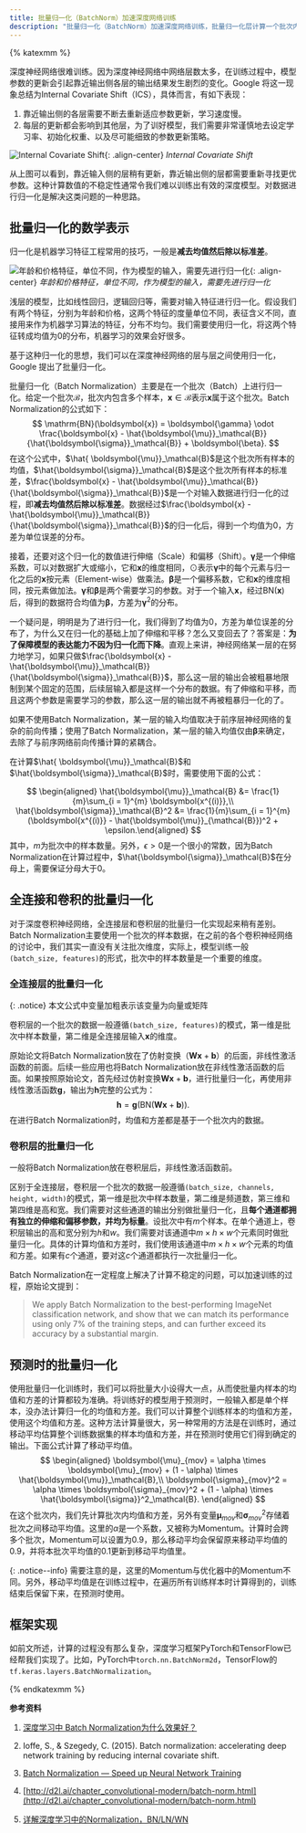 ```yaml
---
title: 批量归一化（BatchNorm）加速深度网络训练
description: "批量归一化（BatchNorm）加速深度网络训练，批量归一化层计算一个批次内的均值和方差，可以插入到全连接层或卷积层之间。"
---
```


{% katexmm %}

深度神经网络很难训练。因为深度神经网络中网络层数太多，在训练过程中，模型参数的更新会引起靠近输出侧各层的输出结果发生剧烈的变化。Google 将这一现象总结为Internal Covariate Shift（ICS），具体而言，有如下表现：

1. 靠近输出侧的各层需要不断去重新适应参数更新，学习速度慢。
2. 每层的更新都会影响到其他层，为了训好模型，我们需要非常谨慎地去设定学习率、初始化权重、以及尽可能细致的参数更新策略。

![Internal Covariate Shift](http://aixingqiu-1258949597.cos.ap-beijing.myqcloud.com/2020-12-18-075558.png){: .align-center}
*Internal Covariate Shift*

从上图可以看到，靠近输入侧的层稍有更新，靠近输出侧的层都需要重新寻找更优参数。这种计算数值的不稳定性通常令我们难以训练出有效的深度模型。对数据进行归一化是解决这类问题的一种思路。

## 批量归一化的数学表示

归一化是机器学习特征工程常用的技巧，一般是**减去均值然后除以标准差**。

![年龄和价格特征，单位不同，作为模型的输入，需要先进行归一化](http://aixingqiu-1258949597.cos.ap-beijing.myqcloud.com/2020-12-18-075606.png){: .align-center}
*年龄和价格特征，单位不同，作为模型的输入，需要先进行归一化*

浅层的模型，比如线性回归，逻辑回归等，需要对输入特征进行归一化。假设我们有两个特征，分别为年龄和价格，这两个特征的度量单位不同，表征含义不同，直接用来作为机器学习算法的特征，分布不均匀。我们需要使用归一化，将这两个特征转成均值为0的分布，机器学习的效果会好很多。

基于这种归一化的思想，我们可以在深度神经网络的层与层之间使用归一化，Google 提出了批量归一化。

批量归一化（Batch Normalization）主要是在一个批次（Batch）上进行归一化。给定一个批次$\mathcal{B}$，批次内包含多个样本，$\boldsymbol{x} \in \mathcal{B}$表示$\boldsymbol{x}$属于这个批次。Batch Normalization的公式如下：
$$
\mathrm{BN}(\boldsymbol{x}) = \boldsymbol{\gamma} \odot \frac{\boldsymbol{x} - \hat{\boldsymbol{\mu}}_\mathcal{B}}{\hat{\boldsymbol{\sigma}}_\mathcal{B}} + \boldsymbol{\beta}.
$$
在这个公式中，$\hat{ \boldsymbol{\mu}}_\mathcal{B}$是这个批次所有样本的均值，$\hat{\boldsymbol{\sigma}}_\mathcal{B}$是这个批次所有样本的标准差，$\frac{\boldsymbol{x} - \hat{\boldsymbol{\mu}}_\mathcal{B}}{\hat{\boldsymbol{\sigma}}_\mathcal{B}}$是一个对输入数据进行归一化的过程，即**减去均值然后除以标准差**。数据经过$\frac{\boldsymbol{x} - \hat{\boldsymbol{\mu}}_\mathcal{B}}{\hat{\boldsymbol{\sigma}}_\mathcal{B}}$的归一化后，得到一个均值为0，方差为单位误差的分布。

接着，还要对这个归一化的数值进行伸缩（Scale）和偏移（Shift）。$\boldsymbol{\gamma}$是一个伸缩系数，可以对数据扩大或缩小，它和$\boldsymbol{x}$的维度相同，$\odot$表示$\boldsymbol{\gamma}$中的每个元素与归一化之后的$\boldsymbol{x}$按元素（Element-wise）做乘法。$\boldsymbol{\beta}$是一个偏移系数，它和$\boldsymbol{x}$的维度相同，按元素做加法。$\boldsymbol{\gamma}$和$\boldsymbol{\beta}$是两个需要学习的参数。对于一个输入$\boldsymbol{x}$，经过$\mathrm{BN}(\boldsymbol{x})$后，得到的数据符合均值为$\boldsymbol{\beta}$，方差为$\boldsymbol{\gamma}^2$的分布。

一个疑问是，明明是为了进行归一化，我们得到了均值为0，方差为单位误差的分布了，为什么又在归一化的基础上加了伸缩和平移？怎么又变回去了？答案是：**为了保障模型的表达能力不因为归一化而下降**。直观上来讲，神经网络某一层的在努力地学习，如果只做$\frac{\boldsymbol{x} - \hat{\boldsymbol{\mu}}_\mathcal{B}}{\hat{\boldsymbol{\sigma}}_\mathcal{B}}$，那么这一层的输出会被粗暴地限制到某个固定的范围，后续层输入都是这样一个分布的数据。有了伸缩和平移，而且这两个参数是需要学习的参数，那么这一层的输出就不再被粗暴归一化的了。

如果不使用Batch Normalization，某一层的输入均值取决于前序层神经网络的复杂的前向传播；使用了Batch Normalization，某一层的输入均值仅由$\boldsymbol{\beta}$来确定，去除了与前序网络前向传播计算的紧耦合。

在计算$\hat{ \boldsymbol{\mu}}_\mathcal{B}$和$\hat{\boldsymbol{\sigma}}_\mathcal{B}$时，需要使用下面的公式：

$$
\begin{aligned} \hat{\boldsymbol{\mu}}_\mathcal{B} &= \frac{1}{m}\sum_{i = 1}^{m} \boldsymbol{x^{(i)}},\\
\hat{\boldsymbol{\sigma}}_\mathcal{B}^2 &= \frac{1}{m}\sum_{i = 1}^{m} (\boldsymbol{x^{(i)}} - \hat{\boldsymbol{\mu}}_{\mathcal{B}})^2 + \epsilon.\end{aligned}
$$
其中，$m$为批次中的样本数量。另外，$\epsilon > 0$是一个很小的常数，因为Batch Normalization在计算过程中，$\hat{\boldsymbol{\sigma}}_\mathcal{B}$在分母上，需要保证分母大于0。

## 全连接和卷积的批量归一化

对于深度卷积神经网络，全连接层和卷积层的批量归一化实现起来稍有差别。Batch Normalization主要使用一个批次的样本数据，在之前的各个卷积神经网络的讨论中，我们其实一直没有关注批次维度，实际上，模型训练一般`(batch_size, features)`的形式，批次中的样本数量是一个重要的维度。

### 全连接层的批量归一化

{: .notice}
本文公式中变量加粗表示该变量为向量或矩阵

卷积层的一个批次的数据一般遵循`(batch_size, features)`的模式，第一维是批次中样本数量，第二维是全连接层输入$\boldsymbol{x}$的维度。

原始论文将Batch Normalization放在了仿射变换（$\mathbf{W}\boldsymbol{x} + \mathbf{b}$）的后面，非线性激活函数的前面。后续一些应用也将Batch Normalization放在非线性激活函数的后面。如果按照原始论文，首先经过仿射变换$\mathbf{W}\boldsymbol{x} + \mathbf{b}$，进行批量归一化，再使用非线性激活函数$\mathbf{g}$，输出为$\mathbf{h}$完整的公式为：
$$
\mathbf{h} = \mathbf{g}(\mathrm{BN}(\mathbf{W}\boldsymbol{x} + \mathbf{b}) ).
$$
在进行Batch Normalization时，均值和方差都是基于一个批次内的数据。

### 卷积层的批量归一化

一般将Batch Normalization放在卷积层后，非线性激活函数前。

区别于全连接层，卷积层一个批次的数据一般遵循`(batch_size, channels, height, width)`的模式，第一维是批次中样本数量，第二维是频道数，第三维和第四维是高和宽。我们需要对这些通道的输出分别做批量归一化，且**每个通道都拥有独立的伸缩和偏移参数，并均为标量**。设批次中有$m$个样本。在单个通道上，卷积层输出的高和宽分别为$h$和$w$。我们需要对该通道中$m \times h \times w$个元素同时做批量归一化。具体的计算均值和方差时，我们使用该通道中$m \times h \times w$个元素的均值和方差。如果有$c$个通道，要对这$c$个通道都执行一次批量归一化。

Batch Normalization在一定程度上解决了计算不稳定的问题，可以加速训练的过程，原始论文提到：

> We apply Batch Normalization to the best-performing ImageNet classification network, and show that we can match its performance using only 7% of the training steps, and can further exceed its accuracy by a substantial margin.

## 预测时的批量归一化

使用批量归一化训练时，我们可以将批量大小设得大一点，从而使批量内样本的均值和方差的计算都较为准确。将训练好的模型用于预测时，一般输入都是单个样本，没办法计算归一化的均值和方差。我们可以计算整个训练样本的均值和方差，使用这个均值和方差。这种方法计算量很大，另一种常用的方法是在训练时，通过移动平均估算整个训练数据集的样本均值和方差，并在预测时使用它们得到确定的输出。下面公式计算了移动平均值。
$$
\begin{aligned} 
\boldsymbol{\mu}_{mov} = \alpha \times \boldsymbol{\mu}_{mov} + (1 - \alpha) \times \hat{\boldsymbol{\mu}}_\mathcal{B},\\
\boldsymbol{\sigma}_{mov}^2 = \alpha \times \boldsymbol{\sigma}_{mov}^2 + (1 - \alpha) \times \hat{\boldsymbol{\sigma}}^2_\mathcal{B}.
\end{aligned}
$$
在这个批次内，我们先计算批次内均值和方差，另外有变量$\boldsymbol{\mu}_{mov}$和$\boldsymbol{\sigma}_{mov}^2$存储着批次之间移动平均值。这里的$\alpha$是一个系数，又被称为Momentum。计算时会跨多个批次，Momentum可以设置为0.9，那么移动平均会保留原来移动平均值的0.9，并将本批次平均值的0.1更新到移动平均值里。

{: .notice--info}
需要注意的是，这里的Momentum与优化器中的Momentum不同。另外，移动平均值是在训练过程中，在遍历所有训练样本时计算得到的，训练结束后保留下来，在预测时使用。

## 框架实现

如前文所述，计算的过程没有那么复杂，深度学习框架PyTorch和TensorFlow已经帮我们实现了。比如，PyTorch中`torch.nn.BatchNorm2d`，TensorFlow的`tf.keras.layers.BatchNormalization`。

{% endkatexmm %}

**参考资料**

1. [深度学习中 Batch Normalization为什么效果好？](https://www.zhihu.com/question/38102762/answer/85238569)
2. Ioffe, S., & Szegedy, C. (2015). Batch normalization: accelerating deep network training by reducing internal covariate shift.
3. [Batch Normalization — Speed up Neural Network Training](https://medium.com/@ilango100/batch-normalization-speed-up-neural-network-training-245e39a62f85)
4. [http://d2l.ai/chapter_convolutional-modern/batch-norm.html](http://d2l.ai/chapter_convolutional-modern/batch-norm.html)

5. [详解深度学习中的Normalization，BN/LN/WN](https://zhuanlan.zhihu.com/p/33173246)